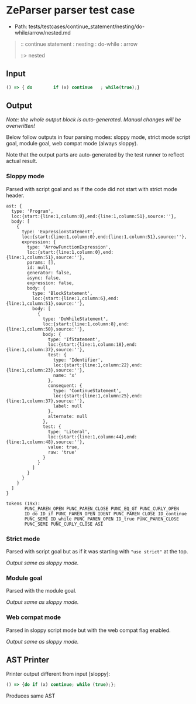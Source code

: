 # ZeParser parser test case

- Path: tests/testcases/continue_statement/nesting/do-while/arrow/nested.md

> :: continue statement : nesting : do-while : arrow
>
> ::> nested

## Input

`````js
() => { do        if (x) continue   ; while(true);}
`````

## Output

_Note: the whole output block is auto-generated. Manual changes will be overwritten!_

Below follow outputs in four parsing modes: sloppy mode, strict mode script goal, module goal, web compat mode (always sloppy).

Note that the output parts are auto-generated by the test runner to reflect actual result.

### Sloppy mode

Parsed with script goal and as if the code did not start with strict mode header.

`````
ast: {
  type: 'Program',
  loc:{start:{line:1,column:0},end:{line:1,column:51},source:''},
  body: [
    {
      type: 'ExpressionStatement',
      loc:{start:{line:1,column:0},end:{line:1,column:51},source:''},
      expression: {
        type: 'ArrowFunctionExpression',
        loc:{start:{line:1,column:0},end:{line:1,column:51},source:''},
        params: [],
        id: null,
        generator: false,
        async: false,
        expression: false,
        body: {
          type: 'BlockStatement',
          loc:{start:{line:1,column:6},end:{line:1,column:51},source:''},
          body: [
            {
              type: 'DoWhileStatement',
              loc:{start:{line:1,column:8},end:{line:1,column:50},source:''},
              body: {
                type: 'IfStatement',
                loc:{start:{line:1,column:18},end:{line:1,column:37},source:''},
                test: {
                  type: 'Identifier',
                  loc:{start:{line:1,column:22},end:{line:1,column:23},source:''},
                  name: 'x'
                },
                consequent: {
                  type: 'ContinueStatement',
                  loc:{start:{line:1,column:25},end:{line:1,column:37},source:''},
                  label: null
                },
                alternate: null
              },
              test: {
                type: 'Literal',
                loc:{start:{line:1,column:44},end:{line:1,column:48},source:''},
                value: true,
                raw: 'true'
              }
            }
          ]
        }
      }
    }
  ]
}

tokens (19x):
       PUNC_PAREN_OPEN PUNC_PAREN_CLOSE PUNC_EQ_GT PUNC_CURLY_OPEN
       ID_do ID_if PUNC_PAREN_OPEN IDENT PUNC_PAREN_CLOSE ID_continue
       PUNC_SEMI ID_while PUNC_PAREN_OPEN ID_true PUNC_PAREN_CLOSE
       PUNC_SEMI PUNC_CURLY_CLOSE ASI
`````

### Strict mode

Parsed with script goal but as if it was starting with `"use strict"` at the top.

_Output same as sloppy mode._

### Module goal

Parsed with the module goal.

_Output same as sloppy mode._

### Web compat mode

Parsed in sloppy script mode but with the web compat flag enabled.

_Output same as sloppy mode._

## AST Printer

Printer output different from input [sloppy]:

````js
() => {do if (x) continue; while (true);};
````

Produces same AST
